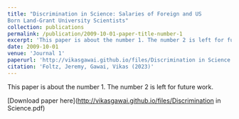 ```yaml
---
title: "Discrimination in Science: Salaries of Foreign and US
Born Land-Grant University Scientists"
collection: publications
permalink: /publication/2009-10-01-paper-title-number-1
excerpt: 'This paper is about the number 1. The number 2 is left for future work.'
date: 2009-10-01
venue: 'Journal 1'
paperurl: 'http://vikasgawai.github.io/files/Discrimination in Science.pdf'
citation: 'Foltz, Jeremy, Gawai, Vikas (2023)'
---
```

This paper is about the number 1. The number 2 is left for future work.

[Download paper here](http://vikasgawai.github.io/files/Discrimination in Science.pdf)
